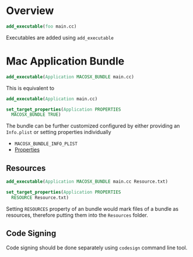 # Overview

```cmake
add_executable(foo main.cc)
```

Executables are added using `add_executable`

# Mac Application Bundle

```cmake
add_executable(Application MACOSX_BUNDLE main.cc)
```

This is equivalent to

```cmake
add_executable(Application main.cc)

set_target_properties(Application PROPERTIES
  MACOSX_BUNDLE TRUE)
```

The bundle can be further customized configured by either providing an
`Info.plist` or setting properties individually

- `MACOSX_BUNDLE_INFO_PLIST`
- [Properties](https://cmake.org/cmake/help/latest/prop_tgt/MACOSX_BUNDLE_INFO_PLIST.html#prop_tgt:MACOSX_BUNDLE_INFO_PLIST)

## Resources

```cmake
add_executable(Application MACOSX_BUNDLE main.cc Resource.txt)

set_target_properties(Application PROPERTIES
  RESOURCE Resource.txt)
```

Setting `RESOURCES` property of an bundle would mark files of a bundle as
resources, therefore putting them into the `Resources` folder.

## Code Signing

Code signing should be done separately using `codesign` command line tool.
